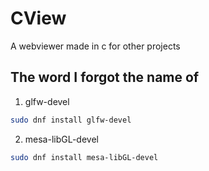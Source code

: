 # CView
A webviewer made in c for other projects

## The word I forgot the name of
1) glfw-devel
```bash
sudo dnf install glfw-devel
```

2) mesa-libGL-devel
```bash
sudo dnf install mesa-libGL-devel
```